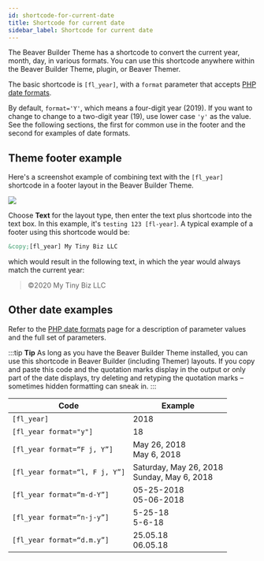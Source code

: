 ```yaml
---
id: shortcode-for-current-date
title: Shortcode for current date
sidebar_label: Shortcode for current date
---
```


The Beaver Builder Theme has a shortcode to convert the current year, month, day, in various formats. You can use this shortcode anywhere within the Beaver Builder Theme, plugin, or Beaver Themer.

The basic shortcode is `[fl_year]`, with a `format` parameter that accepts [PHP date formats](https://secure.php.net/manual/en/function.date.php).

By default, `format='Y'`, which means a four-digit year (2019). If you want to change to change to a two-digit year (19), use lower case `'y'` as the value. See the following sections, the first for common use in the footer and the second for examples of date formats.

## Theme footer example

Here's a screenshot example of combining text with the `[fl_year]` shortcode in a footer layout in the Beaver Builder Theme.

![](/img/beaver-builder-theme-shortcode-for-current-date-33247969.png)

Choose **Text** for the layout type, then enter the text plus shortcode into the text box. In this example, it's `testing 123 [fl-year]`. A typical example of a footer using this shortcode would be:

```html
&copy;[fl_year] My Tiny Biz LLC
```

which would result in the following text, in which the year would always match the current year:

> &copy;2020 My Tiny Biz LLC

## Other date examples

Refer to the [PHP date formats](https://secure.php.net/manual/en/function.date.php) page for a description of parameter values and the full set of parameters.

:::tip **Tip**
As long as you have the Beaver Builder Theme installed, you can use this shortcode in Beaver Builder (including Themer) layouts. If you copy and paste this code and the quotation marks display in the output or only part of the date displays, try deleting and retyping the quotation marks – sometimes hidden formatting can sneak in.
:::

Code  |  Example
---|---
`[fl_year]`  |  2018
`[fl_year format="y"]`  |  18
`[fl_year format=“F j, Y”]`  |  May 26, 2018<br/>May 6, 2018
`[fl_year format=“l, F j, Y”]`  |  Saturday, May 26, 2018<br/>Sunday, May 6, 2018
`[fl_year format=“m-d-Y”]`  |  05-25-2018<br/>05-06-2018
`[fl_year format=“n-j-y”]`  |  5-25-18<br/>5-6-18
`[fl_year format=“d.m.y”]`  |  25.05.18<br/>06.05.18
